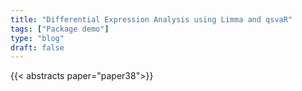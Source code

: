 ```yaml
---
title: "Differential Expression Analysis using Limma and qsvaR"
tags: ["Package demo"]
type: "blog"
draft: false
---
```


{{< abstracts paper="paper38">}}



